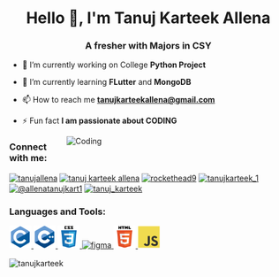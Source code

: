 
<h1 align="center">Hello 👋, I'm Tanuj Karteek Allena</h1>
<h3 align="center">A fresher with Majors in CSY</h3>

- 🔭 I’m currently working on College **Python Project**

- 🌱 I’m currently learning **FLutter** and **MongoDB**

- 📫 How to reach me **tanujkarteekallena@gmail.com**

- ⚡ Fun fact **I am passionate about CODING**
<img align="right" alt="Coding" width="400" src="https://miro.medium.com/max/1360/0*gqO3slLmGb4mUeje.gif">

<h3 align="left">Connect with me:</h3>
<p align="left">
<a href="https://twitter.com/tanujallena" target="blank"><img align="center" src="https://raw.githubusercontent.com/rahuldkjain/github-profile-readme-generator/master/src/images/icons/Social/twitter.svg" alt="tanujallena" height="30" width="40" /></a>
<a href="https://linkedin.com/in/tanuj karteek allena" target="blank"><img align="center" src="https://raw.githubusercontent.com/rahuldkjain/github-profile-readme-generator/master/src/images/icons/Social/linked-in-alt.svg" alt="tanuj karteek allena" height="30" width="40" /></a>
<a href="https://instagram.com/rockethead9" target="blank"><img align="center" src="https://raw.githubusercontent.com/rahuldkjain/github-profile-readme-generator/master/src/images/icons/Social/instagram.svg" alt="rockethead9" height="30" width="40" /></a>
<a href="https://www.codechef.com/users/tanujkarteek_1" target="blank"><img align="center" src="https://cdn.jsdelivr.net/npm/simple-icons@3.1.0/icons/codechef.svg" alt="tanujkarteek_1" height="30" width="40" /></a>
<a href="https://www.hackerrank.com/@allenatanujkart1" target="blank"><img align="center" src="https://raw.githubusercontent.com/rahuldkjain/github-profile-readme-generator/master/src/images/icons/Social/hackerrank.svg" alt="@allenatanujkart1" height="30" width="40" /></a>
<a href="https://codeforces.com/profile/tanuj_karteek" target="blank"><img align="center" src="https://raw.githubusercontent.com/rahuldkjain/github-profile-readme-generator/master/src/images/icons/Social/codeforces.svg" alt="tanuj_karteek" height="30" width="40" /></a>
</p>

<h3 align="left">Languages and Tools:</h3>
<p align="left"> <a href="https://www.cprogramming.com/" target="_blank" rel="noreferrer"> <img src="https://raw.githubusercontent.com/devicons/devicon/master/icons/c/c-original.svg" alt="c" width="40" height="40"/> </a> <a href="https://www.w3schools.com/cpp/" target="_blank" rel="noreferrer"> <img src="https://raw.githubusercontent.com/devicons/devicon/master/icons/cplusplus/cplusplus-original.svg" alt="cplusplus" width="40" height="40"/> </a> <a href="https://www.w3schools.com/css/" target="_blank" rel="noreferrer"> <img src="https://raw.githubusercontent.com/devicons/devicon/master/icons/css3/css3-original-wordmark.svg" alt="css3" width="40" height="40"/> </a> <a href="https://www.figma.com/" target="_blank" rel="noreferrer"> <img src="https://www.vectorlogo.zone/logos/figma/figma-icon.svg" alt="figma" width="40" height="40"/> </a> <a href="https://www.w3.org/html/" target="_blank" rel="noreferrer"> <img src="https://raw.githubusercontent.com/devicons/devicon/master/icons/html5/html5-original-wordmark.svg" alt="html5" width="40" height="40"/> </a> <a href="https://developer.mozilla.org/en-US/docs/Web/JavaScript" target="_blank" rel="noreferrer"> <img src="https://raw.githubusercontent.com/devicons/devicon/master/icons/javascript/javascript-original.svg" alt="javascript" width="40" height="40"/> </a> </p>



<p><img align="center" src="https://github-readme-streak-stats.herokuapp.com/?user=tanujkarteek&" alt="tanujkarteek" /></p>

